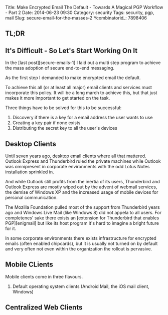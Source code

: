 Title: Make Encrypted Email The Default - Towards A Magical PGP Workflow - Part 2
Date: 2014-06-23 09:30
Category: security
Tags: security, pgp, mail
Slug: secure-email-for-the-masses-2
Ycombinatorid_: 7898406

## TL;DR


## It's Difficult - So Let's Start Working On It

In the [last post][secure-emails-1] I laid out a multi step program to achieve
the mass adoption of secure end-to-end messaging.

As the first step I demanded to make encrypted email the default.

To achieve this all (or at least all major) email clients and services must 
incorporate this policy. It will be a long march to achieve this, but that just 
makes it more important to get started on the task.

Three things have to be solved for this to be successful:

1. Discovery if there is a key for a email address the user wants to use
2. Creating a key pair if none exists
3. Distributing the secret key to all the user's devices

## Desktop Clients

Until seven years ago, desktop email clients where all that mattered. Outlook 
Express and Thunderbird ruled the private machines while Outlook was omnipresent
in corporate environments with the odd Lotus Notes installation sprinkled in.

And while Outlook still profits from the inertia of its users, Thunderbird and 
Outlook Express are mostly wiped out by the advent of webmail services, the 
demise of Windows XP and the increased usage of mobile devices for personal 
communication.

The Mozilla Foundation pulled most of the support from Thunderbird years ago and
Windows Live Mail (like WIndows 8) did not appela to all users. For completenes'
sake there exists an [extension for Thunderbird that enables PGP][enigmail] but 
like its host program it's hard to imagine a bright future for it.

In some corporate environments there exists infrastructure for encrypted emails
(often enabled chipcards), but it is usually not turned on by default and very 
often not even within the organization the rollout is pervasive.

## Mobile CLients

Mobile clients come in three flavours. 

1. Default operating system clients (Android Mail, the iOS mail client, Windows)


## Centralized Web Clients



 





[ietf]: https://tools.ietf.org/html/rfc3207 "SMTP over TLS"
[cnet]: http://www.cnet.com/news/how-web-mail-providers-leave-door-open-for-nsa-surveillance/
[petraeus]: http://swampland.time.com/2012/11/15/spyfall/ "Petraeus' Fall"
[kerckhoff]: http://petitcolas.net/fabien/kerckhoffs/ "Kerckhoff's papers"
[wikipedia]: https://en.wikipedia.org/wiki/Kerckhoffs's_principle "Kerckhoffs's principle"
[email-self-defense]: https://emailselfdefense.fsf.org/ "Email Self-Defense"
[google-end-to-end]: https://code.google.com/p/end-to-end/ "Google's PGP browser extension"
[mailpile]: https://mailpile.is/
[cloudfleet]: https://cloudfleet.io/
